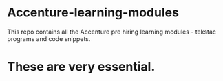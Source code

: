 

# Accenture-learning-modules
This repo contains all the Accenture pre hiring learning modules - tekstac programs and code snippets.

# These are very essential.
